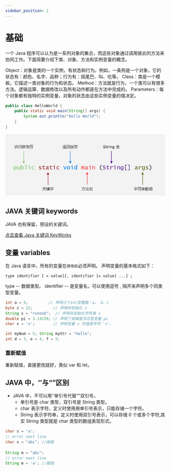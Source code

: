 ```yaml
---
sidebar_position: 2
---
```


# 基础

一个 Java 程序可以认为是一系列对象的集合，而这些对象通过调用彼此的方法来协同工作。下面简要介绍下类、对象、方法和实例变量的概念。

Object：对象是类的一个实例，有状态和行为。例如，一条狗是一个对象，它的状态有：颜色、名字、品种；行为有：摇尾巴、叫、吃等。
Class：类是一个模板，它描述一类对象的行为和状态。
Method：方法就是行为，一个类可以有很多方法。逻辑运算、数据修改以及所有动作都是在方法中完成的。
Parameters：每个对象都有独特的实例变量，对象的状态由这些实例变量的值决定。

```java
public class HelloWorld {
    public static void main(String[] args) {
        System.out.println("Hello World");
    }
}
```

![基础](../images/java-basic-1.jpeg)

## JAVA 关键词 keywords

JAVA 也有保留，预设的关键词。

[点击查看 Java 关键词 KeyWorks](https://docs.oracle.com/javase/specs/jls/se17/html/jls-3.html#jls-3.9)

## 变量 variables

在 Java 语言中，所有的变量在`使用前`必须声明。
声明变量的基本格式如下：

```
type identifier [ = value][, identifier [= value] ...] ;
```

type -- 数据类型。
identifier -- 是变量名，可以使用逗号 , 隔开来声明多个同类型变量。

```java title="初始化例子"
int a = 5;         // 声明三个int型整数：a、 b、c
byte z = 22;         // 声明并初始化 z
String s = "runoob";  // 声明并初始化字符串 s
double pi = 3.14159; // 声明了双精度浮点型变量 pi
char x = 'x';        // 声明变量 x 的值是字符 'x'。
```

```java title="不同类型分号分隔，同类型逗号分隔"
int myNum = 5; String myStr = "hello";
int d = 3, e = 4, f = 5;
```

### 重新赋值

重新赋值，直接更改就好，类似 var 和 let。

## JAVA 中，‘’与“”区别

- JAVA 中，不可以用‘’单引号代替“”双引号。
  - 单引号是 char 类型，双引号是 String 类型。
  - char 表示字符，定义时使用用单引号表示，只能存储一个字符。
  - String 表示字符串，定义时使用双引号表示，可以存储 0 个或多个字符,其实 String 类型就是 char 类型的数组表现形式。

```java title="单双引号区别"
char s = 'a';
// error next line
char s = "abc"; //报错

String m = "abc";
// error next line
String m = 'a'; //报错
```
